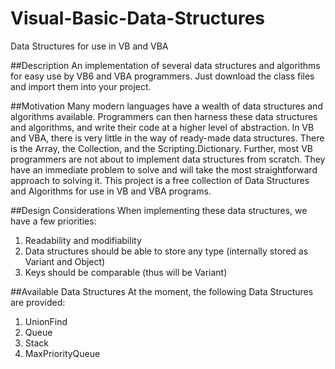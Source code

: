 # Visual-Basic-Data-Structures
Data Structures for use in VB and VBA

##Description
An implementation of several data structures and algorithms for easy use by VB6 and VBA programmers. 
Just download the class files and import them into your project.

##Motivation
Many modern languages have a wealth of data structures and algorithms available. 
Programmers can then harness these data structures and algorithms, and write their code at a higher level of abstraction.
In VB and VBA, there is very little in the way of ready-made data structures. There is the Array, the Collection, and the Scripting.Dictionary.
Further, most VB programmers are not about to implement data structures from scratch. They have an immediate problem to solve
and will take the most straightforward approach to solving it. This project is a free collection of Data Structures and Algorithms
for use in VB and VBA programs.

##Design Considerations
When implementing these data structures, we have a few priorities:
1. Readability and modifiability
2. Data structures should be able to store any type (internally stored as Variant and Object)
3. Keys should be comparable (thus will be Variant)

##Available Data Structures
At the moment, the following Data Structures are provided:

1. UnionFind
2. Queue
3. Stack
4. MaxPriorityQueue

